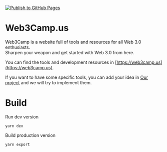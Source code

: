 [![Publish to GitHub Pages](https://github.com/Web3-Camp/Web3-Camp.github.io/actions/workflows/main.yml/badge.svg)](https://github.com/Web3-Camp/Web3-Camp.github.io/actions/workflows/main.yml)

# Web3Camp.us

Web3Camp is a website full of tools and resources for all Web 3.0 enthusiasts.  
Sharpen your weapon and get started with Web 3.0 from here.  

You can find the tools and development resources in [https://web3camp.us](https://web3camp.us).

If you want to have some specific tools, you can add your idea in [Our project](https://github.com/orgs/Web3-Camp/projects/1/views/1) and we will try to implement them.

# Build

Run dev version
```
yarn dev
```


Build production version
```
yarn export
```
